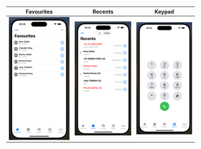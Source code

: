 Favourites               |  Recents               | Keypad           
:-------------------------:|:-------------------------:|:-------------------------:
![](https://github.com/infiniteoverflow/Contacts-Clone/blob/main/Screenshots/favourites.png?raw=true)|![](https://github.com/infiniteoverflow/Contacts-Clone/blob/main/Screenshots/recents.png?raw=true)|![](https://github.com/infiniteoverflow/Contacts-Clone/blob/main/Screenshots/keypad.png?raw=true)|
